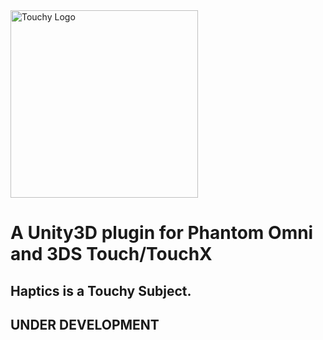 <img alt="Touchy Logo" src="https://image.ibb.co/eADw5d/logo.png" width="300" />

# A Unity3D plugin for Phantom Omni and 3DS Touch/TouchX
## Haptics is a Touchy Subject.
## UNDER DEVELOPMENT
